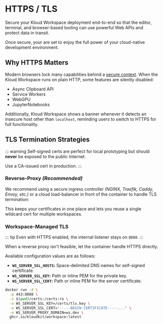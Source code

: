 # HTTPS / TLS

Secure your Kloud Workspace deployment end-to-end so that the editor, terminal, and
browser-based tooling can use powerful Web APIs and protect data in transit.

Once secure, your are set to enjoy the full power of your cloud-native development
environment.

## Why HTTPS Matters

Modern browsers lock many capabilities behind a [secure context][moz].
When the Kloud Workspace runs on plain HTTP, some features are silently disabled:

- Async Clipboard API
- Service Workers
- WebGPU
- JupyterNotebooks

Additionally, Kloud Workspace shows a banner whenever it detects an insecure host other
than `localhost`, reminding users to switch to HTTPS for full functionality.

## TLS Termination Strategies

::: warning
Self-signed certs are perfect for local prototyping but should **never** be exposed to the
public Internet.

Use a CA-issued cert in production.
:::

### Reverse-Proxy *(Recommended)*

We recommend using a secure ingress controller *(NGINX, Traefik, Caddy, Envoy, etc.)* or
a cloud load-balancer in front of the container to handle TLS termination:

This keeps your certificates in one place and lets you reuse a single wildcard cert for
multiple workspaces.

### Workspace-Managed TLS

::: tip
Even with HTTPS enabled, the internal listener stays on `8080`.
:::

When a reverse proxy isn't feasible, let the container handle HTTPS directly.

Available configuration values are as follows:

- **`WS_SERVER_SSL_HOSTS`:** Space-delimited DNS names for self-signed certificate.
- **`WS_SERVER_SSL_KEY`:** Path or inline PEM for the private key.
- **`WS_SERVER_SSL_CERT`:** Path or inline PEM for the server certificate.

```sh
docker run -d \
  -p 443:8080 \
  -v $(pwd)/certs:/certs:ro \
  -e WS_SERVER_SSL_KEY=/certs/tls.key \
  -e WS_SERVER_SSL_CERT="-----BEGIN CERTIFICATE-----..." \
  -e WS_SERVER_PROXY_DOMAIN=ws.dev \
  ghcr.io/kloudkit/workspace:latest
```

[moz]: https://developer.mozilla.org/en-US/docs/Web/Security/Secure_Contexts/features_restricted_to_secure_contexts
